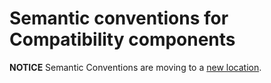 # Semantic conventions for Compatibility components

**NOTICE** Semantic Conventions are moving to a
[new location](http://github.com/open-telemetry/semantic-conventions).
